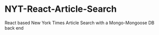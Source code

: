 # NYT-React-Article-Search
React based New York Times Article Search with a Mongo-Mongoose DB back end
